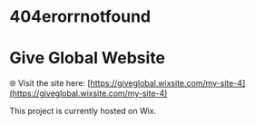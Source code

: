 # 404erorrnotfound
# Give Global Website

🌐 Visit the site here: [https://giveglobal.wixsite.com/my-site-4](https://giveglobal.wixsite.com/my-site-4)

This project is currently hosted on Wix.
